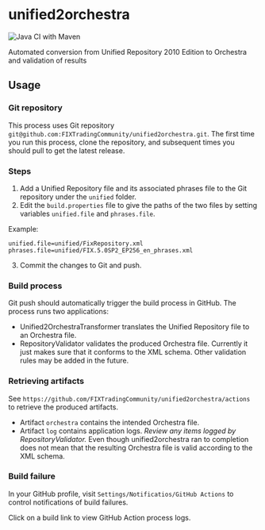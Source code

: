 # unified2orchestra

![Java CI with Maven](https://github.com/FIXTradingCommunity/unified2orchestra/workflows/Java%20CI%20with%20Maven/badge.svg)

Automated conversion from Unified Repository 2010 Edition to Orchestra and validation of results

## Usage

### Git repository

This process uses Git repository `git@github.com:FIXTradingCommunity/unified2orchestra.git`. The first time you run this process, clone the repository, and subsequent times you should pull to get the latest release.

### Steps

1. Add a Unified Repository file and its associated phrases file to the Git repository under the `unified` folder.
2. Edit the `build.properties` file to give the paths of the two files by setting variables `unified.file` and `phrases.file`.

Example:
```
unified.file=unified/FixRepository.xml
phrases.file=unified/FIX.5.0SP2_EP256_en_phrases.xml
```

3. Commit the changes to Git and push. 

### Build process

Git push should automatically trigger the build process in GitHub. The process runs two applications:

* Unified2OrchestraTransformer translates the Unified Repository file to an Orchestra file.
* RepositoryValidator validates the produced Orchestra file. Currently it just makes sure that it conforms to the XML schema. Other validation rules may be added in the future.

### Retrieving artifacts

See `https://github.com/FIXTradingCommunity/unified2orchestra/actions` to retrieve the produced artifacts.

* Artifact `orchestra` contains the intended Orchestra file.
* Artifact `log` contains application logs. *Review any items logged by RepositoryValidator.* Even though unified2orchestra ran to completion does not mean that the resulting Orchestra file is valid according to the XML schema.

### Build failure

In your GitHub profile, visit `Settings/Notificatios/GitHub Actions` to control notifications of build failures.

Click on a build link to view GitHub Action process logs.
